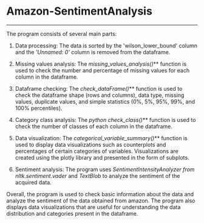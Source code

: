 # Amazon-SentimentAnalysis
***
The program consists of several main parts:

1. Data processing:
   The data is sorted by the 'wilson_lower_bound' column and the _'Unnamed: 0'_ column is removed from the dataframe.

2. Missing values analysis:
   The _missing_values_analysis()_** function is used to check the number and percentage of missing values for each column in    the dataframe.

3. Dataframe checking:
   The _check_dataFrame()_** function is used to check the dataframe shape (rows and columns), data type, missing values,        duplicate values, and simple statistics (0%, 5%, 95%, 99%, and 100% percentiles).

4. Category class analysis:
   The _python check_class()_** function is used to check the number of classes of each column in the dataframe.

5. Data visualization:
   The _categorical_variable_summary()_** function is used to display data visualizations such as counterplots and percentages    of certain categories of variables. Visualizations are created using the plotly library and presented in the form of     subplots.

6. Sentiment analysis:
   The program uses _SentimentIntensityAnalyzer from nltk.sentiment.vader_ and _TextBlob_ to analyze the sentiment of the  acquired data.

Overall, the program is used to check basic information about the data and analyze the sentiment of the data obtained from amazon. The program also displays data visualizations that are useful for understanding the data distribution and categories present in the dataframe.
